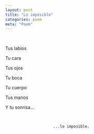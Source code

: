 ```yaml
---
layout: post
title: "Lo imposible"
categories: poem
meta: "Poem"
---
```


![]()

<br>
Tus labios

Tu cara

Tus ojos

Tu boca

Tu cuerpo

Tus manos

Y tu sonrisa...

<br>

                         ...lo imposible.
